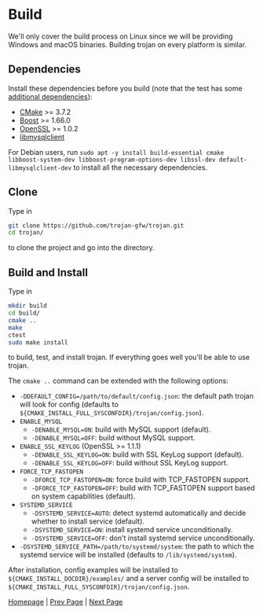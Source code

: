 # Build

We'll only cover the build process on Linux since we will be providing Windows and macOS binaries. Building trojan on every platform is similar.

## Dependencies

Install these dependencies before you build (note that the test has some [additional dependencies](https://github.com/trojan-gfw/trojan/blob/master/tests/LinuxSmokeTest/README.md)):

- [CMake](https://cmake.org/) >= 3.7.2
- [Boost](http://www.boost.org/) >= 1.66.0
- [OpenSSL](https://www.openssl.org/) >= 1.0.2
- [libmysqlclient](https://dev.mysql.com/downloads/connector/c/)

For Debian users, run `sudo apt -y install build-essential cmake libboost-system-dev libboost-program-options-dev libssl-dev default-libmysqlclient-dev` to install all the necessary dependencies.

## Clone

Type in

```bash
git clone https://github.com/trojan-gfw/trojan.git
cd trojan/
```

to clone the project and go into the directory.

## Build and Install

Type in

```bash
mkdir build
cd build/
cmake ..
make
ctest
sudo make install
```

to build, test, and install trojan. If everything goes well you'll be able to use trojan.

The `cmake ..` command can be extended with the following options:

- `-DDEFAULT_CONFIG=/path/to/default/config.json`: the default path trojan will look for config (defaults to `${CMAKE_INSTALL_FULL_SYSCONFDIR}/trojan/config.json`).
- `ENABLE_MYSQL`
    - `-DENABLE_MYSQL=ON`: build with MySQL support (default).
    - `-DENABLE_MYSQL=OFF`: build without MySQL support.
- `ENABLE_SSL_KEYLOG` (OpenSSL >= 1.1.1)
    - `-DENABLE_SSL_KEYLOG=ON`: build with SSL KeyLog support (default).
    - `-DENABLE_SSL_KEYLOG=OFF`: build without SSL KeyLog support.
- `FORCE_TCP_FASTOPEN`
    - `-DFORCE_TCP_FASTOPEN=ON`: force build with TCP_FASTOPEN support.
    - `-DFORCE_TCP_FASTOPEN=OFF`: build with TCP_FASTOPEN support based on system capabilities (default).
- `SYSTEMD_SERVICE`
    - `-DSYSTEMD_SERVICE=AUTO`: detect systemd automatically and decide whether to install service (default).
    - `-DSYSTEMD_SERVICE=ON`: install systemd service unconditionally.
    - `-DSYSTEMD_SERVICE=OFF`: don't install systemd service unconditionally.
- `-DSYSTEMD_SERVICE_PATH=/path/to/systemd/system`: the path to which the systemd service will be installed (defaults to `/lib/systemd/system`).

After installation, config examples will be installed to `${CMAKE_INSTALL_DOCDIR}/examples/` and a server config will be installed to `${CMAKE_INSTALL_FULL_SYSCONFDIR}/trojan/config.json`.

[Homepage](.) | [Prev Page](authenticator) | [Next Page](usage)
